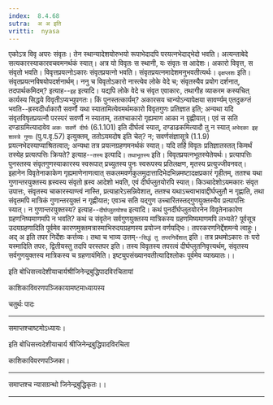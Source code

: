 ```yaml
---
index:  8.4.68
sutra:  अ अ इति
vritti:  nyasa
---
```


एकोऽत्र विवृ अपरः संवृतः। तेन स्थान्यादेशयोरुभयो रूपाभेदादपि परयत्नभेदाद्भेदो भवति। अत्यन्ताबेदे सत्यकारस्याकारवचवमनर्थकं स्यात्। अत्र यो विवृतः स स्थानी, यः संवृतः स आदेशः। अकारो विवृत्त, स संवृतो भवति। विवृत्तप्रयत्नोऽकारः संवृतप्रयत्नो भवति। संवृतप्रयत्नमादेशमनुभवतीत्यर्थः। `वृक्षप्लशः` इति। संवृतप्रयत्नविषयोपदर्शनार्थम्। ननु च विवृतोऽकारो नास्त्येव लोके वेदे च; संवृतस्यैव प्रयोग दर्शनात्, तदपार्थकमिदम्? इत्याह--`इह` इत्यादि। यद्यपि लोके वेदे च संवृत एवाकारः, तथागीह व्याकरम कस्यचित् कार्यस्य सिद्धये विवृतीऽप्यभ्युपगतः। किं पुनस्तत्कार्यम्? अकारसय चान्योऽन्यापेक्षया सावर्ण्यम् एतदुकग्तं भवति--ह्रस्वदीर्धाकारौ सवर्णौ यथा स्यातामित्येवमर्थमकारो विवृतगुणः प्रतिज्ञात इति; अन्यथा यदि संवृतविषृतप्रयत्नौ परस्परं सवर्णौ न स्याताम्, ततश्चाकारो गृह्यमाण आका न ग्रृह्णीयात्। एवं स सति दण्डाग्रमित्यादावेव `अकः सवर्णे दीर्घः` (6.1.101) इति दीर्घत्वं स्यात्, दण्डाढकमित्यादौ तु न स्यात् `अभेदका इह शास्त्रे गुणाः` (पु.प.वृ.57) इत्युक्तम्, ततोऽयमदोष इति चेत्? न; सवर्णसंज्ञासूत्रे (1.1.9) प्रयत्नभेदस्याप्याश्रितत्वात्; अन्यथा तत्र प्रयत्नग्रहणमनर्थकं स्यात्। यदि तर्हि विवृतः प्रतिज्ञातस्तत् किमर्थं तस्येह प्रत्यत्पत्तिः क्रियते? इत्याह--`तस्य` इत्यादि। `तथाभूतस्य` इति। विवृतप्रयत्नभूतस्येतेयर्थः। प्रत्यापत्तिः पुनस्तस्य संवृतगुणस्याकारस्य स्वरूपात् प्रच्युतस्य पुनः स्वरूपस्य प्रतिलक्षण, मृतस्य प्रत्युज्जीवनवत्।
इहानेन विवृतेनाकाकेण गृह्यमाणेनाणत्वात् सकलमवर्णकुलमुदात्तादिभेदभिन्नमष्टादक्षप्रकारं गृहीतम्, ततश्च यथा गुणान्तरयुक्तस्य ह्रस्वस्य संवृतो ह्रस्व आदेशो भवति, एवं दीर्घप्लुतयोरपि स्यात्। किञ्चादेशोऽयमकारः संवृत उपात्तः, संवृतस्य चाकारस्याण्त्वं नास्ति, प्रत्याहारेऽसन्निवेशात्, ततश्च यथाऽच्त्वाभावाद्दीर्घप्लुतौ न गृह्णाति, तथा संवृतमपि मात्रिकं गुणान्तरयुक्तं न गृह्णीयात; एवञ्च सति यद्गुण उच्चारितस्तद्गुणयुक्तस्यैव प्रत्यापत्तिः स्यात्। न गुणान्तरयुक्तस्य? इत्याह--`दीर्घप्लुतयोश्च` इत्यादि। कथं पुनर्दीर्घप्लुतयोरनेन विवृतेनाकारेण ग्रहणनिष्यमाणमपि न भवति? कथं च संवृतेन सर्वगुणयुक्तस्य मात्रिकस्य ग्रहणमिष्यमाणमपि लभ्यते? पूर्वसूत्र उदयग्रहणादिति पूर्वमेव कारणमुक्तमत्रास्माभिरुदयग्रहणस्य प्रयोज्न वर्णयद्भिः।
तपरकरणनिर्द्देशमन्ये त्वाहुः। अद् अ इति तपर निर्देशः कर्त्तव्यः। तथा च भाव्य उत्तम्--`सिद्धं तु तपरनिर्देशात्` इति। तत्र प्रथमोऽकारः तः परो यस्मादिति तपरः, द्वितीयस्तु तदपि परस्तपर इति। तस्य विवृतस्य तपरत्वं दीर्घप्लुतनिवृत्त्यर्थम्, संवृतस्य सर्वगुणयुक्तस्य मात्रिकस्य च ग्रहणायंमिति। इष्ट्युपसंख्यानवतीत्यादिश्लोकः पूर्वमेव व्याख्यातः।।

इति बोधिसत्त्वदेशीयाचार्यश्रीजिनेन्द्रबुद्धिपादविरचितायां

काशिकाविवरणपञ्जिकायामष्टमाध्यायस्य

चतुर्थः पादः
- - -
समाप्तश्चाष्टमोऽध्यायः।

इति बोधिसत्त्वदेशीयाचार्य श्रीजिनेन्द्रबुद्धिपादविरचिता

काशिकाविवरणपञ्जिका।
- - -
समाप्तश्च न्यासग्रन्थो जिनेन्द्रबुद्धिकृतः।।
- - -












